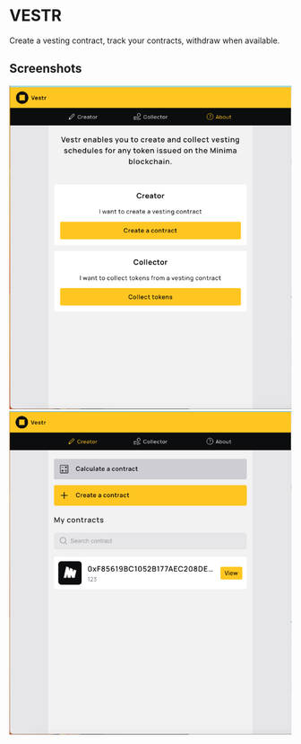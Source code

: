 # VESTR

Create a vesting contract, track your contracts, withdraw when available.

## Screenshots

![About us](screenshots/Screenshot%202023-06-02%20at%2000.28.06.png)
![Creator](screenshots/Screenshot%202023-06-02%20at%2000.28.17.png)
